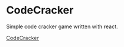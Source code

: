 # CodeCracker
Simple code cracker game written with react.

<a href="https://mjburke.dev/CodeCracker/" target="_blank" rel="noopener noreferrer">CodeCracker</a>

